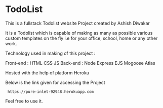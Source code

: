 # TodoList 

This is a fullstack Todolist website Project created by Ashish Diwakar 

It is a Todolist which is capable of making as many as possible various custom templates on the fly i.e for your office, school, home or any other work.   

Technology used in making of this project :

  Front-end : HTML 
              CSS
              JS
  Back-end : Node 
             Express 
             EJS 
             Mogoose 
             Atlas
             
Hosted with the help of platform Heroku

Below is the link given for accessing the Project 

     https://pure-inlet-92948.herokuapp.com

Feel free to use it.
